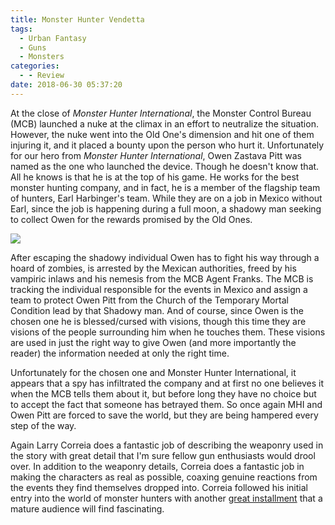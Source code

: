 ```yaml
---
title: Monster Hunter Vendetta
tags:
  - Urban Fantasy
  - Guns
  - Monsters
categories:
  - - Review
date: 2018-06-30 05:37:20
---
```


At the close of _Monster Hunter International_, the Monster Control Bureau (MCB) launched a nuke at the climax in an effort to neutralize the situation.  However, the nuke went into the Old One's dimension and hit one of them injuring it, and it placed a bounty upon the person who hurt it.  Unfortunately for our hero from _Monster Hunter International_, Owen Zastava Pitt was named as the one who launched the device.  Though he doesn't know that.  All he knows is that he is at the top of his game.  He works for the best monster hunting company, and in fact, he is a member of the flagship team of hunters, Earl Harbinger's team.  While they are on a job in Mexico without Earl, since the job is happening during a full moon, a shadowy man seeking to collect Owen for the rewards promised by the Old Ones.<!-- more --><div class="embedded-image-right">![](./monster-hunter-vendetta.jpg)</div>

After escaping the shadowy individual Owen has to fight his way through a hoard of zombies, is arrested by the Mexican authorities, freed by his vampiric inlaws and his nemesis from the MCB Agent Franks.  The MCB is tracking the individual responsible for the events in Mexico and assign a team to protect Owen Pitt from the Church of the Temporary Mortal Condition lead by that Shadowy man.  And of course, since Owen is the chosen one he is blessed/cursed with visions, though this time they are visions of the people surrounding him when he touches them.  These visions are used in just the right way to give Owen (and more importantly the reader) the information needed at only the right time.

Unfortunately for the chosen one and Monster Hunter International, it appears that a spy has infiltrated the company and at first no one believes it when the MCB tells them about it, but before long they have no choice but to accept the fact that someone has betrayed them.  So once again MHI and Owen Pitt are forced to save the world, but they are being hampered every step of the way. 

Again Larry Correia does a fantastic job of describing the weaponry used in the story with great detail that I'm sure fellow gun enthusiasts would drool over.  In addition to the weaponry details, Correia does a fantastic job in making the characters as real as possible, coaxing genuine reactions from the events they find themselves dropped into.  Correia followed his initial entry into the world of monster hunters with another [great installment](https://www.amazon.com/gp/product/1439133913/ref=as_li_tl?ie=UTF8&camp=1789&creative=9325&creativeASIN=1439133913&linkCode=as2&tag=mysite009e-20&linkId=546a023bbb3d0a15e7b47e21ac7624e3) that a mature audience will find fascinating.